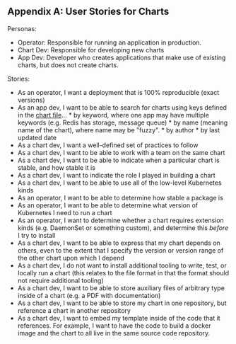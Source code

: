 ## Appendix A: User Stories for Charts

Personas:

- Operator: Responsible for running an application in production.
- Chart Dev: Responsible for developing new charts
- App Dev: Developer who creates applications that make use of existing charts, but does not create charts.


Stories:

- As an operator, I want a deployment that is 100% reproducible (exact versions)
- As an app dev, I want to be able to search for charts using keys defined in the [chart file](#the-chart-file)...
        * by keyword, where one app may have multiple keywords (e.g. Redis has storage, message queue)
        * by name (meaning name of the chart), where name may be "fuzzy".
        * by author
        * by last updated date
- As a chart dev, I want a well-defined set of practices to follow
- As a chart dev, I want to be able to work with a team on the same chart
- As a chart dev, I want to be able to indicate when a particular chart is stable, and how stable it is
- As a chart dev, I want to indicate the role I played in building a chart
- As a chart dev, I want to be able to use all of the low-level Kubernetes kinds
- As an operator, I want to be able to determine how stable a package is
- As an operator, I want to be able to determine what version of Kubernetes I need to run a chart
- As an operator, I want to determine whether a chart requires extension kinds (e.g. DaemonSet or something custom), and determine this _before_ I try to install
- As a chart dev, I want to be able to express that my chart depends on others, even to the extent that I specify the version or version range of the other chart upon which I depend
- As a chart dev, I do not want to install additional tooling to write, test, or locally run a chart (this relates to the file format in that the format should not require additional tooling)
- As a chart dev, I want to be able to store auxiliary files of arbitrary type inside of a chart (e.g. a PDF with documentation)
- As a chart dev, I want to be able to store my chart in one repository, but reference a chart in another repository
- As a chart dev, I want to embed my template inside of the code that it references. For example, I want to have the code to build a docker image and the chart to all live in the same source code repository.



